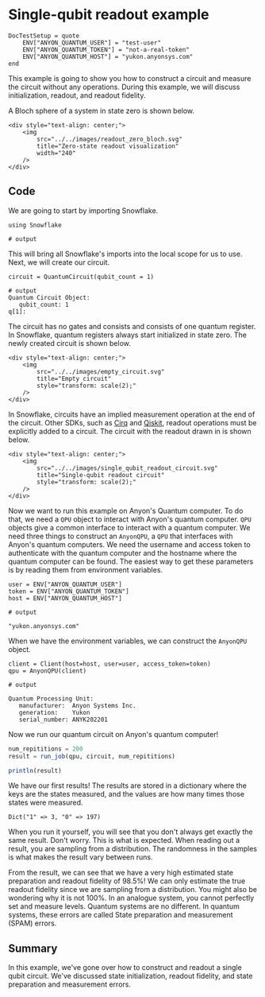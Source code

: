# Single-qubit readout example

```@meta
DocTestSetup = quote
    ENV["ANYON_QUANTUM_USER"] = "test-user"
    ENV["ANYON_QUANTUM_TOKEN"] = "not-a-real-token"
    ENV["ANYON_QUANTUM_HOST"] = "yukon.anyonsys.com"
end
```

This example is going to show you how to construct a circuit and measure the circuit without any operations. During this example, we will discuss initialization, readout, and readout fidelity.


A Bloch sphere of a system in state zero is shown below.

```@raw html
<div style="text-align: center;">
	<img
		src="../../images/readout_zero_bloch.svg"
		title="Zero-state readout visualization"
		width="240"
	/>
</div>
```

## Code

We are going to start by importing Snowflake.

```jldoctest single_qubit_readout_example; output = false
using Snowflake

# output

```

This will bring all Snowflake's imports into the local scope for us to use. Next, we will create our circuit.


```jldoctest single_qubit_readout_example; output = false
circuit = QuantumCircuit(qubit_count = 1)

# output
Quantum Circuit Object:
   qubit_count: 1
q[1]:
```

The circuit has no gates and consists and consists of one quantum register. In Snowflake, quantum registers always start initialized in state zero. The newly created circuit is shown below.

```@raw html
<div style="text-align: center;">
	<img
		src="../../images/empty_circuit.svg"
		title="Empty circuit"
        style="transform: scale(2);"
	/>
</div>
```

In Snowflake, circuits have an implied measurement operation at the end of the circuit. Other SDKs, such as [Cirq](https://quantumai.google/cirq) and [Qiskit](https://qiskit.org/), readout operations must be explicitly added to a circuit. The circuit with the readout drawn in is shown below.

```@raw html
<div style="text-align: center;">
	<img
		src="../../images/single_qubit_readout_circuit.svg"
		title="Single-qubit readout circuit"
        style="transform: scale(2);"
	/>
</div>
```

Now we want to run this example on Anyon's Quantum computer. To do that, we need a `QPU` object to interact with Anyon's quantum computer. `QPU` objects give a common interface to interact with a quantum computer. We need three things to construct an `AnyonQPU`, a `QPU` that interfaces with Anyon's quantum computers. We need the username and access token to authenticate with the quantum computer and the hostname where the quantum computer can be found. The easiest way to get these parameters is by reading them from environment variables.

```jldoctest single_qubit_readout_example; output = false
user = ENV["ANYON_QUANTUM_USER"]
token = ENV["ANYON_QUANTUM_TOKEN"]
host = ENV["ANYON_QUANTUM_HOST"]

# output

"yukon.anyonsys.com"
```

When we have the environment variables, we can construct the `AnyonQPU` object.

```jldoctest single_qubit_readout_example; output = false
client = Client(host=host, user=user, access_token=token)
qpu = AnyonQPU(client)

# output

Quantum Processing Unit:
   manufacturer:  Anyon Systems Inc.
   generation:    Yukon
   serial_number: ANYK202201
```

Now we run our quantum circuit on Anyon's quantum computer!

```julia
num_repititions = 200
result = run_job(qpu, circuit, num_repititions)

println(result)
```

We have our first results! The results are stored in a dictionary where the keys are the states measured, and the values are how many times those states were measured.

```text
Dict("1" => 3, "0" => 197)
```

When you run it yourself, you will see that you don't always get exactly the same result. Don't worry. This is what is expected. When reading out a result, you are sampling from a distribution. The randomness in the samples is what makes the result vary between runs.

From the result, we can see that we have a very high estimated state preparation and readout fidelity of 98.5%! We can only estimate the true readout fidelity since we are sampling from a distribution. You might also be wondering why it is not 100%. In an analogue system, you cannot perfectly set and measure levels. Quantum systems are no different. In quantum systems, these errors are called State preparation and measurement (SPAM) errors.

## Summary

In this example, we've gone over how to construct and readout a single qubit circuit. We've discussed state initialization, readout fidelity, and state preparation and measurement errors.
